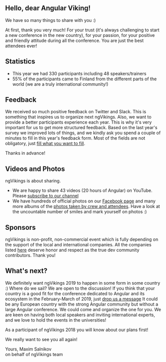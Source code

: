 ## Hello, dear Angular Viking!

We have so many things to share with you :)

At first, thank you very much! For your trust (it's always challenging to start a new conference in the new country), for your passion, for your positive and friendly attitude during all the conference. You are just the best attendees ever!

## Statistics

* This year we had 330 participants including 48 speakers/trainers
* 55% of the participants came to Finland from the different parts of the world (we are a truly international community!)

## Feedback
We received so much positive feedback on Twitter and Slack. This is something that inspires us to organize next ngVikings. Also, we want to provide a better participants experience each year. This is why it's very important for us to get more structured feedback. Based on the last year's survey we improved lots of things, and we kindly ask you spend a couple of minutes to fill in this year's feedback form. Most of the fields are not obligatory, just [fill what you want to fill](https://docs.google.com/forms/d/e/1FAIpQLSeWnLc7JXiHEMV_U2EPkz3pqUj5F82WbHOhdi8-KpnrTRctvw/viewform). 

Thanks in advance!

## Videos and Photos

ngVikings is about sharing.

* We are happy to share 43 videos (20 hours of Angular) on YouTube. Please [subscribe to our channel](https://www.youtube.com/c/ngVikings)
* We have hundreds of official photos on our [Facebook page](https://www.facebook.com/pg/ngVikings/photos/?tab=album&album_id=1749532581802652) and many more albums of the [photos taken by crew and attendees](https://www.facebook.com/pg/ngVikings/photos/?tab=albums). Have a look at the uncountable number of smiles and mark yourself on photos :)

## Sponsors
ngVikings is non-profit, non-commercial event which is fully depending on the support of the local and international companies. All the companies listed [here](https://ngvikings.org/sponsors/) deserve honor and respect as the true dev community contributors. Thank you!

## What's next?
We definitely want ngVikings 2019 to happen in some form in some country :) Where do we sail? We are open to the discussion! If you think that your country is a good fit for the conference dedicated to Angular and its ecosystem in the February-March of 2019, just [drop us a message](contact@ngvikings.org) It could be any European country with the strong Angular community but without a large Angular conference. We could come and organize the one for you. We are keen on having both local speakers and inviting international experts, and we love to hold the events in the universities!

As a participant of ngVikings 2018 you will know about our plans first!

We really want to see you all again!

Yours, Maxim Salnikov  
on behalf of ngVikings team